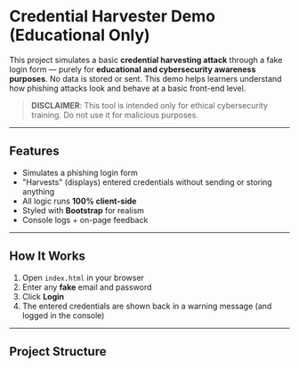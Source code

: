 # Credential Harvester Demo (Educational Only)

This project simulates a basic **credential harvesting attack** through a fake login form — purely for **educational and cybersecurity awareness purposes**. No data is stored or sent. This demo helps learners understand how phishing attacks look and behave at a basic front-end level.

>  **DISCLAIMER**: This tool is intended only for ethical cybersecurity training. Do not use it for malicious purposes.

---

## Features

- Simulates a phishing login form
- "Harvests" (displays) entered credentials without sending or storing anything
- All logic runs **100% client-side**
- Styled with **Bootstrap** for realism
- Console logs + on-page feedback

---

## How It Works

1. Open `index.html` in your browser
2. Enter any **fake** email and password
3. Click **Login**
4. The entered credentials are shown back in a warning message (and logged in the console)

---

##  Project Structure

